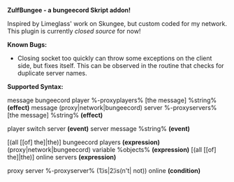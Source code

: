 **ZulfBungee - a bungeecord Skript addon!**

Inspired by Limeglass' work on Skungee, but custom coded for my network.
This plugin is currently *closed source* for now!

**Known Bugs:**

* Closing socket too quickly can throw some exceptions on the client side, but fixes itself. This can be observed in the routine that checks for duplicate server names.

**Supported Syntax:**

message bungeecord player %-proxyplayers% [the message] %string% **(effect)**
message (proxy|network|bungeecord) server %-proxyservers% [the message] %string% **(effect)**

player switch server **(event)**
server message %string% **(event)**

[(all [[of] the]|the)] bungeecord players **(expression)**
(proxy|network|bungeecord) variable %objects% **(expression)**
[(all [[of] the]|the)] online servers **(expression)**

proxy server %-proxyserver% (1¦is|2¦is(n't| not)) online **(condition)**
